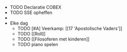 - TODO Declaratie COBEX
- TODO SSE opheffen
-
- Elke dag
	- TODO [#A] Veerkamp: [[17 'Apostolische Vaders']]
	- TODO [[Roll]]
	- TODO [[Filosoferen met kinderen]]
	- TODO piano spelen